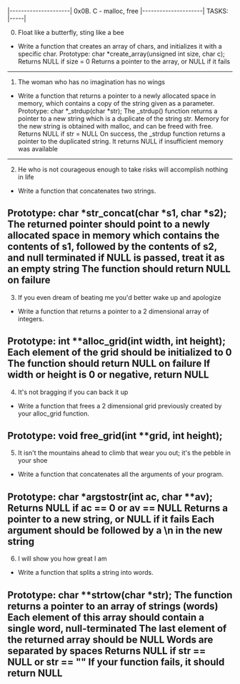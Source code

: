 |---------------------|
0x0B. C - malloc, free
|---------------------|
TASKS:
|-----|

0. Float like a butterfly, sting like a bee
- Write a function that creates an array of chars, and initializes it with a specific char.
Prototype: char *create_array(unsigned int size, char c);
Returns NULL if size = 0
Returns a pointer to the array, or NULL if it fails
---------------------------------------------------------

1. The woman who has no imagination has no wings
- Write a function that returns a pointer to a newly 
allocated space in memory, which contains a copy of the 
string given as a parameter.
Prototype: char *_strdup(char *str);
The _strdup() function returns a pointer to a new string which is a duplicate of the string str. Memory for the new string is obtained with malloc, and can be freed with free.
Returns NULL if str = NULL
On success, the _strdup function returns a pointer to the duplicated string. It returns NULL if insufficient memory was available
--------------------------------------------------------

2. He who is not courageous enough to take risks will accomplish nothing in life
- Write a function that concatenates two strings.

Prototype: char *str_concat(char *s1, char *s2);
The returned pointer should point to a newly allocated space in memory which contains the contents of s1, followed by the contents of s2, and null terminated
if NULL is passed, treat it as an empty string
The function should return NULL on failure
-------------------------------------------------------

3. If you even dream of beating me you'd better wake up and apologize
- Write a function that returns a pointer to a 2 dimensional array of integers.

Prototype: int **alloc_grid(int width, int height);
Each element of the grid should be initialized to 0
The function should return NULL on failure
If width or height is 0 or negative, return NULL
-------------------------------------------------------

4. It's not bragging if you can back it up
- Write a function that frees a 2 dimensional grid previously created by your alloc_grid function.

Prototype: void free_grid(int **grid, int height);
-------------------------------------------------------

5. It isn't the mountains ahead to climb that wear you out; it's the pebble in your shoe
- Write a function that concatenates all the arguments of your program.

Prototype: char *argstostr(int ac, char **av);
Returns NULL if ac == 0 or av == NULL
Returns a pointer to a new string, or NULL if it fails
Each argument should be followed by a \n in the new string
-------------------------------------------------------

6. I will show you how great I am
- Write a function that splits a string into words.

Prototype: char **strtow(char *str);
The function returns a pointer to an array of strings (words)
Each element of this array should contain a single word, null-terminated
The last element of the returned array should be NULL
Words are separated by spaces
Returns NULL if str == NULL or str == ""
If your function fails, it should return NULL
-------------------------------------------------------
